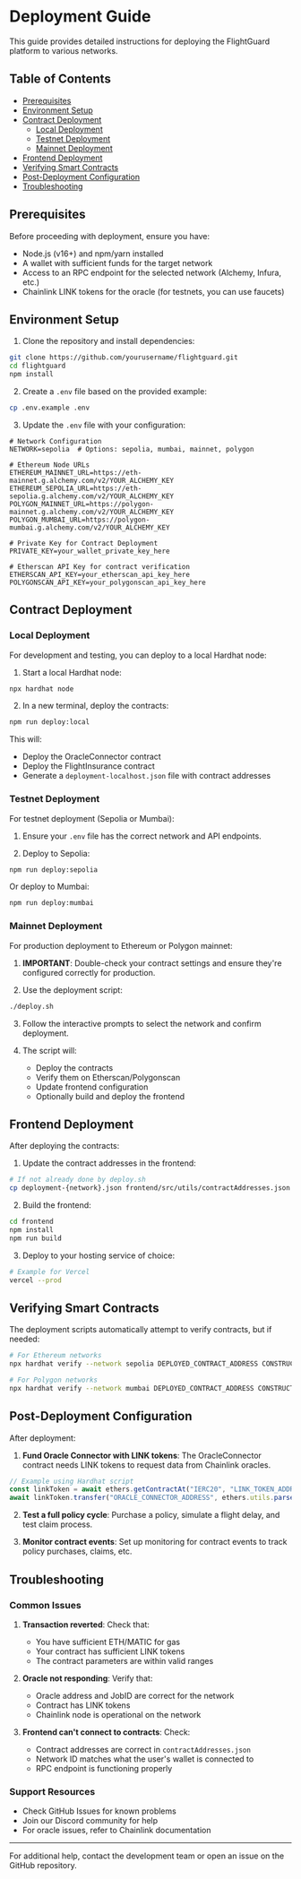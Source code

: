 # Deployment Guide

This guide provides detailed instructions for deploying the FlightGuard platform to various networks.

## Table of Contents

- [Prerequisites](#prerequisites)
- [Environment Setup](#environment-setup)
- [Contract Deployment](#contract-deployment)
  - [Local Deployment](#local-deployment)
  - [Testnet Deployment](#testnet-deployment)
  - [Mainnet Deployment](#mainnet-deployment)
- [Frontend Deployment](#frontend-deployment)
- [Verifying Smart Contracts](#verifying-smart-contracts)
- [Post-Deployment Configuration](#post-deployment-configuration)
- [Troubleshooting](#troubleshooting)

## Prerequisites

Before proceeding with deployment, ensure you have:

- Node.js (v16+) and npm/yarn installed
- A wallet with sufficient funds for the target network
- Access to an RPC endpoint for the selected network (Alchemy, Infura, etc.)
- Chainlink LINK tokens for the oracle (for testnets, you can use faucets)

## Environment Setup

1. Clone the repository and install dependencies:

```bash
git clone https://github.com/yourusername/flightguard.git
cd flightguard
npm install
```

2. Create a `.env` file based on the provided example:

```bash
cp .env.example .env
```

3. Update the `.env` file with your configuration:

```
# Network Configuration
NETWORK=sepolia  # Options: sepolia, mumbai, mainnet, polygon

# Ethereum Node URLs
ETHEREUM_MAINNET_URL=https://eth-mainnet.g.alchemy.com/v2/YOUR_ALCHEMY_KEY
ETHEREUM_SEPOLIA_URL=https://eth-sepolia.g.alchemy.com/v2/YOUR_ALCHEMY_KEY
POLYGON_MAINNET_URL=https://polygon-mainnet.g.alchemy.com/v2/YOUR_ALCHEMY_KEY
POLYGON_MUMBAI_URL=https://polygon-mumbai.g.alchemy.com/v2/YOUR_ALCHEMY_KEY

# Private Key for Contract Deployment
PRIVATE_KEY=your_wallet_private_key_here

# Etherscan API Key for contract verification
ETHERSCAN_API_KEY=your_etherscan_api_key_here
POLYGONSCAN_API_KEY=your_polygonscan_api_key_here
```

## Contract Deployment

### Local Deployment

For development and testing, you can deploy to a local Hardhat node:

1. Start a local Hardhat node:

```bash
npx hardhat node
```

2. In a new terminal, deploy the contracts:

```bash
npm run deploy:local
```

This will:
- Deploy the OracleConnector contract
- Deploy the FlightInsurance contract
- Generate a `deployment-localhost.json` file with contract addresses

### Testnet Deployment

For testnet deployment (Sepolia or Mumbai):

1. Ensure your `.env` file has the correct network and API endpoints.

2. Deploy to Sepolia:

```bash
npm run deploy:sepolia
```

Or deploy to Mumbai:

```bash
npm run deploy:mumbai
```

### Mainnet Deployment

For production deployment to Ethereum or Polygon mainnet:

1. **IMPORTANT**: Double-check your contract settings and ensure they're configured correctly for production.

2. Use the deployment script:

```bash
./deploy.sh
```

3. Follow the interactive prompts to select the network and confirm deployment.

4. The script will:
   - Deploy the contracts
   - Verify them on Etherscan/Polygonscan
   - Update frontend configuration
   - Optionally build and deploy the frontend

## Frontend Deployment

After deploying the contracts:

1. Update the contract addresses in the frontend:

```bash
# If not already done by deploy.sh
cp deployment-{network}.json frontend/src/utils/contractAddresses.json
```

2. Build the frontend:

```bash
cd frontend
npm install
npm run build
```

3. Deploy to your hosting service of choice:

```bash
# Example for Vercel
vercel --prod
```

## Verifying Smart Contracts

The deployment scripts automatically attempt to verify contracts, but if needed:

```bash
# For Ethereum networks
npx hardhat verify --network sepolia DEPLOYED_CONTRACT_ADDRESS CONSTRUCTOR_ARGS

# For Polygon networks
npx hardhat verify --network mumbai DEPLOYED_CONTRACT_ADDRESS CONSTRUCTOR_ARGS
```

## Post-Deployment Configuration

After deployment:

1. **Fund Oracle Connector with LINK tokens**: The OracleConnector contract needs LINK tokens to request data from Chainlink oracles.

```javascript
// Example using Hardhat script
const linkToken = await ethers.getContractAt("IERC20", "LINK_TOKEN_ADDRESS");
await linkToken.transfer("ORACLE_CONNECTOR_ADDRESS", ethers.utils.parseEther("10"));
```

2. **Test a full policy cycle**: Purchase a policy, simulate a flight delay, and test claim process.

3. **Monitor contract events**: Set up monitoring for contract events to track policy purchases, claims, etc.

## Troubleshooting

### Common Issues

1. **Transaction reverted**: Check that:
   - You have sufficient ETH/MATIC for gas
   - Your contract has sufficient LINK tokens
   - The contract parameters are within valid ranges

2. **Oracle not responding**: Verify that:
   - Oracle address and JobID are correct for the network
   - Contract has LINK tokens
   - Chainlink node is operational on the network

3. **Frontend can't connect to contracts**: Check:
   - Contract addresses are correct in `contractAddresses.json`
   - Network ID matches what the user's wallet is connected to
   - RPC endpoint is functioning properly

### Support Resources

- Check GitHub Issues for known problems
- Join our Discord community for help
- For oracle issues, refer to Chainlink documentation

---

For additional help, contact the development team or open an issue on the GitHub repository.